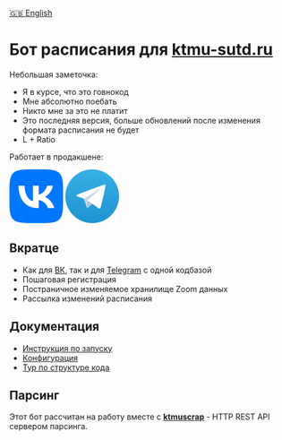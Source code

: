 [🇬🇧 English](/README.md)

# Бот расписания для [ktmu-sutd.ru](https://ktmu-sutd.ru)

Небольшая заметочка:
- Я в курсе, что это говнокод
- Мне абсолютно поебать
- Никто мне за это не платит
- Это последняя версия, больше обновлений после изменения формата расписания не будет
- L + Ratio

Работает в продакшене:

[![VK](/assets/vk.svg)](
https://vk.com/ktmuslave)
[![Telegram](/assets/tg.svg)](
https://t.me/ktmuslave_bot)


## Вкратце
- Как для [ВК](https://vk.com/ktmuslave), так и для [Telegram](https://t.me/ktmuslave_bot) с одной кодбазой
- Пошаговая регистрация
- Постраничное изменяемое хранилище Zoom данных
- Рассылка изменений расписания


## Документация
- [Инструкция по запуску](/doc/ru/running.md)
- [Конфигурация](/doc/ru/configuring.md)
- [Тур по структуре кода](/doc/ru/tour.md)


## Парсинг
Этот бот рассчитан на работу вместе с [**ktmuscrap**](https://github.com/kerdl/ktmuscrap) - HTTP REST API сервером парсинга.
